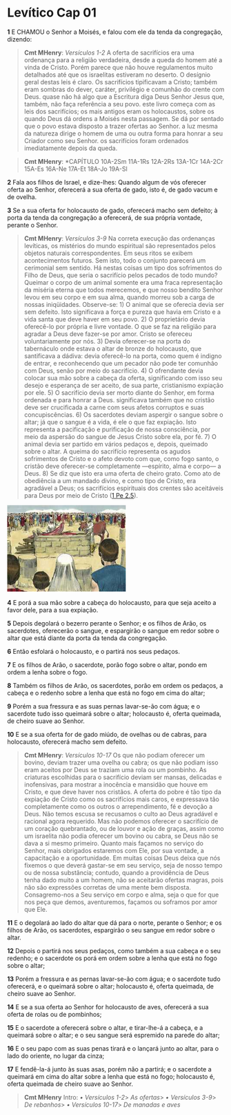 # Levítico Cap 01

**1** 	E CHAMOU o Senhor a Moisés, e falou com ele da tenda da congregação, dizendo:

> **Cmt MHenry**: *Versículos 1-2* A oferta de sacrifícios era uma ordenança para a religião verdadeira, desde a queda do homem até a vinda de Cristo. Porém parece que não houve regulamentos muito detalhados até que os israelitas estiveram no deserto. O desígnio geral destas leis é claro. Os sacrifícios tipificavam a Cristo; também eram sombras do dever, caráter, privilégio e comunhão do crente com Deus. quase não há algo que a Escritura diga Deus Senhor Jesus que, também, não faça referência a seu povo. este livro começa com as leis dos sacrifícios; os mais antigos eram os holocaustos, sobre os quando Deus dá ordens a Moisés nesta passagem. Se dá por sentado que o povo estava disposto a trazer ofertas ao Senhor. a luz mesma da natureza dirige o homem de uma ou outra forma para honrar a seu Criador como seu Senhor. os sacrifícios foram ordenados imediatamente depois da queda.

> **Cmt MHenry**: *CAPÍTULO 10A-2Sm 11A-1Rs 12A-2Rs 13A-1Cr 14A-2Cr 15A-Es 16A-Ne 17A-Et 18A-Jo 19A-Sl

**2** 	Fala aos filhos de Israel, e dize-lhes: Quando algum de vós oferecer oferta ao Senhor, oferecerá a sua oferta de gado, isto é, de gado vacum e de ovelha.

**3** 	Se a sua oferta for holocausto de gado, oferecerá macho sem defeito; à porta da tenda da congregação a oferecerá, de sua própria vontade, perante o Senhor.

> **Cmt MHenry**: *Versículos 3-9* Na correta execução das ordenanças levíticas, os mistérios do mundo espiritual são representados pelos objetos naturais correspondentes. Em seus ritos se exibem acontecimentos futuros. Sem isto, todo o conjunto parecerá um cerimonial sem sentido. Há nestas coisas um tipo dos sofrimentos do Filho de Deus, que seria o sacrifício pelos pecados de todo mundo? Queimar o corpo de um animal somente era uma fraca representação da miséria eterna que todos merecemos, e que nosso bendito Senhor levou em seu corpo e em sua alma, quando morreu sob a carga de nossas iniqüidades. Observe-se: 1) O animal que se oferecia devia ser sem defeito. Isto significava a força e pureza que havia em Cristo e a vida santa que deve haver em seu povo. 2) O proprietário devia oferecê-lo por própria e livre vontade. O que se faz na religião para agradar a Deus deve fazer-se por amor. Cristo se ofereceu voluntariamente por nós. 3) Devia oferecer-se na porta do tabernáculo onde estava o altar de bronze do holocausto, que santificava a dádiva: devia oferecê-lo na porta, como quem é indigno de entrar, e reconhecendo que um pecador não pode ter comunhão com Deus, senão por meio do sacrifício. 4) O ofrendante devia colocar sua mão sobre a cabeça da oferta, significando com isso seu desejo e esperança de ser aceito, de sua parte, cristianismo expiação por ele. 5) O sacrifício devia ser morto diante do Senhor, em forma ordenada e para honrar a Deus. significava também que no cristão deve ser crucificada a carne com seus afetos corruptos e suas concupiscências. 6) Os sacerdotes deviam aspergir o sangue sobre o altar; já que o sangue é a vida, é ele o que faz expiação. Isto representa a pacificação e purificação de nossa consciência, por meio da aspersão do sangue de Jesus Cristo sobre ela, por fé. 7) O animal devia ser partido em vários pedaços e, depois, queimado sobre o altar. A queima do sacrifício representa os agudos sofrimentos de Cristo e o afeto devoto com que, como fogo santo, o cristão deve oferecer-se completamente —espírito, alma e corpo— a Deus. 8) Se diz que isto era uma oferta de cheiro grato. Como ato de obediência a um mandado divino, e como tipo de Cristo, era agradável a Deus; os sacrifícios espirituais dos crentes são aceitáveis para Deus por meio de Cristo ([1 Pe 2.5](../60N-1Pe/02.md#5)).

![](../Images/SweetPublishing/3-1-1.jpg) 

**4** 	E porá a sua mão sobre a cabeça do holocausto, para que seja aceito a favor dele, para a sua expiação.

**5** 	Depois degolará o bezerro perante o Senhor; e os filhos de Arão, os sacerdotes, oferecerão o sangue, e espargirão o sangue em redor sobre o altar que está diante da porta da tenda da congregação.

**6** 	Então esfolará o holocausto, e o partirá nos seus pedaços.

**7** 	E os filhos de Arão, o sacerdote, porão fogo sobre o altar, pondo em ordem a lenha sobre o fogo.

**8** 	Também os filhos de Arão, os sacerdotes, porão em ordem os pedaços, a cabeça e o redenho sobre a lenha que está no fogo em cima do altar;

**9** 	Porém a sua fressura e as suas pernas lavar-se-ão com água; e o sacerdote tudo isso queimará sobre o altar; holocausto é, oferta queimada, de cheiro suave ao Senhor.

**10** 	E se a sua oferta for de gado miúdo, de ovelhas ou de cabras, para holocausto, oferecerá macho sem defeito.

> **Cmt MHenry**: *Versículos 10-17* Os que não podiam oferecer um bovino, deviam trazer uma ovelha ou cabra; os que não podiam isso eram aceitos por Deus se traziam uma rola ou um pombinho. As criaturas escolhidas para o sacrifício deviam ser mansas, delicadas e inofensivas, para mostrar a inocência e mansidão que houve em Cristo, e que deve haver nos cristãos. A oferta do pobre é tão tipo da expiação de Cristo como os sacrifícios mais caros, e expressava tão completamente como os outros o arrependimento, fé e devoção a Deus. Não temos escusa se recusamos o culto ao Deus agradável e racional agora requerido. Mas não podemos oferecer o sacrifício de um coração quebrantado, ou de louvor e ação de graças, assim como um israelita não podia oferecer um bovino ou cabra, se Deus não se dava a si mesmo primeiro. Quanto mais façamos no serviço do Senhor, mais obrigados estaremos com Ele, por sua vontade, a capacitação e a oportunidade. Em muitas coisas Deus deixa que nós fixemos o que deverá gastar-se em seu serviço, seja de nosso tempo ou de nossa substância; contudo, quando a providência de Deus tenha dado muito a um homem, não se aceitarão ofertas magras, pois não são expressões corretas de uma mente bem disposta. Consagremo-nos a Seu serviço em corpo e alma, seja o que for que nos peça que demos, aventuremos, façamos ou soframos por amor que Ele.

**11** 	E o degolará ao lado do altar que dá para o norte, perante o Senhor; e os filhos de Arão, os sacerdotes, espargirão o seu sangue em redor sobre o altar.

**12** 	Depois o partirá nos seus pedaços, como também a sua cabeça e o seu redenho; e o sacerdote os porá em ordem sobre a lenha que está no fogo sobre o altar;

**13** 	Porém a fressura e as pernas lavar-se-ão com água; e o sacerdote tudo oferecerá, e o queimará sobre o altar; holocausto é, oferta queimada, de cheiro suave ao Senhor.

**14** 	E se a sua oferta ao Senhor for holocausto de aves, oferecerá a sua oferta de rolas ou de pombinhos;

**15** 	E o sacerdote a oferecerá sobre o altar, e tirar-lhe-á a cabeça, e a queimará sobre o altar; e o seu sangue será espremido na parede do altar;

**16** 	E o seu papo com as suas penas tirará e o lançará junto ao altar, para o lado do oriente, no lugar da cinza;

**17** 	E fendê-la-á junto às suas asas, porém não a partirá; e o sacerdote a queimará em cima do altar sobre a lenha que está no fogo; holocausto é, oferta queimada de cheiro suave ao Senhor.


> **Cmt MHenry** Intro: *• Versículos 1-2*> *As ofertas*> *• Versículos 3-9*> *De rebanhos*> *• Versículos 10-17*> *De manadas e aves*
